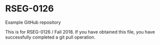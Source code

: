 # RSEG-0126
Example GitHub repository

This is for RSEG-0126 / Fall 2018. If you have obtained
this file, you have successfully completed a git pull
operation.
